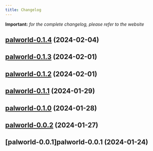 ```yaml
---
title: Changelog
---
```


**Important:**
*for the complete changelog, please refer to the website*



## [palworld-0.1.4](https://github.com/truecharts/charts/compare/palworld-0.1.3...palworld-0.1.4) (2024-02-04)


## [palworld-0.1.3](https://github.com/truecharts/charts/compare/palworld-0.1.2...palworld-0.1.3) (2024-02-01)


## [palworld-0.1.2](https://github.com/truecharts/charts/compare/palworld-0.1.1...palworld-0.1.2) (2024-02-01)


## [palworld-0.1.1](https://github.com/truecharts/charts/compare/palworld-0.1.0...palworld-0.1.1) (2024-01-29)


## [palworld-0.1.0](https://github.com/truecharts/charts/compare/palworld-0.0.2...palworld-0.1.0) (2024-01-28)


## [palworld-0.0.2](https://github.com/truecharts/charts/compare/palworld-0.0.1...palworld-0.0.2) (2024-01-27)


## [palworld-0.0.1]palworld-0.0.1 (2024-01-24)